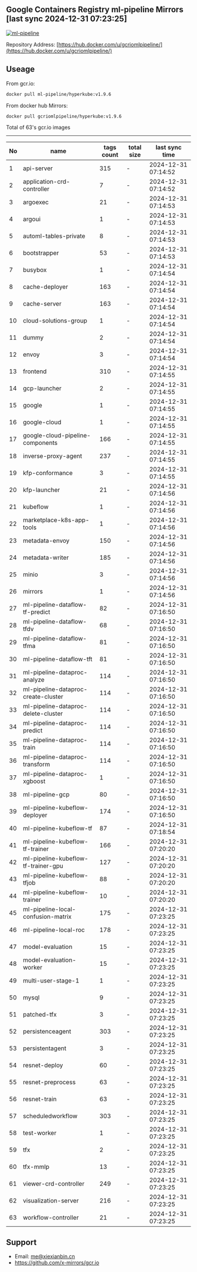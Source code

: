 Google Containers Registry ml-pipeline Mirrors [last sync 2024-12-31 07:23:25]
-------

[![ml-pipeline](https://github.com/x-mirrors/gcr.io/actions/workflows/gcr.io-ml-pipeline.yml/badge.svg?branch=main)](https://github.com/x-mirrors/gcr.io/actions/workflows/gcr.io-ml-pipeline.yml)

Repository Address: [https://hub.docker.com/u/gcriomlpipeline/](https://hub.docker.com/u/gcriomlpipeline/)

Useage
-------

From gcr.io:
```bash
docker pull ml-pipeline/hyperkube:v1.9.6
```

From docker hub Mirrors:
```bash
docker pull gcriomlpipeline/hyperkube:v1.9.6
```

Total of 63's gcr.io images

-------

| No  | name | tags count | total size | last sync time |
| --- | ----- | ---------- | ---------- | -------------- |
| 1 | api-server | 315 | - | 2024-12-31 07:14:52 |
| 2 | application-crd-controller | 7 | - | 2024-12-31 07:14:52 |
| 3 | argoexec | 21 | - | 2024-12-31 07:14:53 |
| 4 | argoui | 1 | - | 2024-12-31 07:14:53 |
| 5 | automl-tables-private | 8 | - | 2024-12-31 07:14:53 |
| 6 | bootstrapper | 53 | - | 2024-12-31 07:14:53 |
| 7 | busybox | 1 | - | 2024-12-31 07:14:54 |
| 8 | cache-deployer | 163 | - | 2024-12-31 07:14:54 |
| 9 | cache-server | 163 | - | 2024-12-31 07:14:54 |
| 10 | cloud-solutions-group | 1 | - | 2024-12-31 07:14:54 |
| 11 | dummy | 2 | - | 2024-12-31 07:14:54 |
| 12 | envoy | 3 | - | 2024-12-31 07:14:54 |
| 13 | frontend | 310 | - | 2024-12-31 07:14:55 |
| 14 | gcp-launcher | 2 | - | 2024-12-31 07:14:55 |
| 15 | google | 1 | - | 2024-12-31 07:14:55 |
| 16 | google-cloud | 1 | - | 2024-12-31 07:14:55 |
| 17 | google-cloud-pipeline-components | 166 | - | 2024-12-31 07:14:55 |
| 18 | inverse-proxy-agent | 237 | - | 2024-12-31 07:14:55 |
| 19 | kfp-conformance | 3 | - | 2024-12-31 07:14:55 |
| 20 | kfp-launcher | 21 | - | 2024-12-31 07:14:56 |
| 21 | kubeflow | 1 | - | 2024-12-31 07:14:56 |
| 22 | marketplace-k8s-app-tools | 1 | - | 2024-12-31 07:14:56 |
| 23 | metadata-envoy | 150 | - | 2024-12-31 07:14:56 |
| 24 | metadata-writer | 185 | - | 2024-12-31 07:14:56 |
| 25 | minio | 3 | - | 2024-12-31 07:14:56 |
| 26 | mirrors | 1 | - | 2024-12-31 07:14:56 |
| 27 | ml-pipeline-dataflow-tf-predict | 82 | - | 2024-12-31 07:16:50 |
| 28 | ml-pipeline-dataflow-tfdv | 68 | - | 2024-12-31 07:16:50 |
| 29 | ml-pipeline-dataflow-tfma | 81 | - | 2024-12-31 07:16:50 |
| 30 | ml-pipeline-dataflow-tft | 81 | - | 2024-12-31 07:16:50 |
| 31 | ml-pipeline-dataproc-analyze | 114 | - | 2024-12-31 07:16:50 |
| 32 | ml-pipeline-dataproc-create-cluster | 114 | - | 2024-12-31 07:16:50 |
| 33 | ml-pipeline-dataproc-delete-cluster | 114 | - | 2024-12-31 07:16:50 |
| 34 | ml-pipeline-dataproc-predict | 114 | - | 2024-12-31 07:16:50 |
| 35 | ml-pipeline-dataproc-train | 114 | - | 2024-12-31 07:16:50 |
| 36 | ml-pipeline-dataproc-transform | 114 | - | 2024-12-31 07:16:50 |
| 37 | ml-pipeline-dataproc-xgboost | 1 | - | 2024-12-31 07:16:50 |
| 38 | ml-pipeline-gcp | 80 | - | 2024-12-31 07:16:50 |
| 39 | ml-pipeline-kubeflow-deployer | 174 | - | 2024-12-31 07:16:50 |
| 40 | ml-pipeline-kubeflow-tf | 87 | - | 2024-12-31 07:18:54 |
| 41 | ml-pipeline-kubeflow-tf-trainer | 166 | - | 2024-12-31 07:20:20 |
| 42 | ml-pipeline-kubeflow-tf-trainer-gpu | 127 | - | 2024-12-31 07:20:20 |
| 43 | ml-pipeline-kubeflow-tfjob | 88 | - | 2024-12-31 07:20:20 |
| 44 | ml-pipeline-kubeflow-trainer | 10 | - | 2024-12-31 07:20:20 |
| 45 | ml-pipeline-local-confusion-matrix | 175 | - | 2024-12-31 07:23:25 |
| 46 | ml-pipeline-local-roc | 178 | - | 2024-12-31 07:23:25 |
| 47 | model-evaluation | 15 | - | 2024-12-31 07:23:25 |
| 48 | model-evaluation-worker | 15 | - | 2024-12-31 07:23:25 |
| 49 | multi-user-stage-1 | 1 | - | 2024-12-31 07:23:25 |
| 50 | mysql | 9 | - | 2024-12-31 07:23:25 |
| 51 | patched-tfx | 3 | - | 2024-12-31 07:23:25 |
| 52 | persistenceagent | 303 | - | 2024-12-31 07:23:25 |
| 53 | persistentagent | 3 | - | 2024-12-31 07:23:25 |
| 54 | resnet-deploy | 60 | - | 2024-12-31 07:23:25 |
| 55 | resnet-preprocess | 63 | - | 2024-12-31 07:23:25 |
| 56 | resnet-train | 63 | - | 2024-12-31 07:23:25 |
| 57 | scheduledworkflow | 303 | - | 2024-12-31 07:23:25 |
| 58 | test-worker | 1 | - | 2024-12-31 07:23:25 |
| 59 | tfx | 2 | - | 2024-12-31 07:23:25 |
| 60 | tfx-mmlp | 13 | - | 2024-12-31 07:23:25 |
| 61 | viewer-crd-controller | 249 | - | 2024-12-31 07:23:25 |
| 62 | visualization-server | 216 | - | 2024-12-31 07:23:25 |
| 63 | workflow-controller | 21 | - | 2024-12-31 07:23:25 |

Support
-------

- Email: me@xiexianbin.cn
- https://github.com/x-mirrors/gcr.io